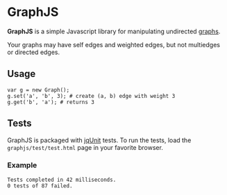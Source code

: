 # GraphJS

**GraphJS** is a simple Javascript library for manipulating undirected [graphs](http://en.wikipedia.org/wiki/Graph_\(mathematics\)).

Your graphs may have self edges and weighted edges, but not multiedges or directed edges.

## Usage

    var g = new Graph();
    g.set('a', 'b', 3); # create (a, b) edge with weight 3
    g.get('b', 'a'); # returns 3

## Tests

GraphJS is packaged with [jqUnit](http://code.google.com/p/jqunit/) tests. To run the tests, load the `graphjs/test/test.html` page in your favorite browser.

### Example

    Tests completed in 42 milliseconds.
    0 tests of 87 failed.
